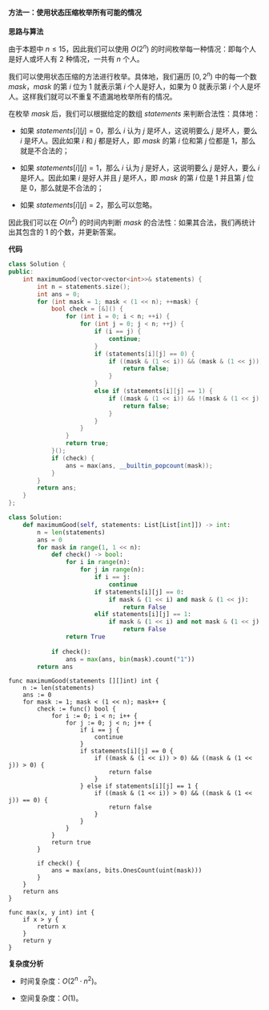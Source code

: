 #### 方法一：使用状态压缩枚举所有可能的情况

**思路与算法**

由于本题中 $n \leq 15$，因此我们可以使用 $O(2^n)$ 的时间枚举每一种情况：即每个人是好人或坏人有 $2$ 种情况，一共有 $n$ 个人。

我们可以使用状态压缩的方法进行枚举。具体地，我们遍历 $[0, 2^n)$ 中的每一个数 $\textit{mask}$，$\textit{mask}$ 的第 $i$ 位为 $1$ 就表示第 $i$ 个人是好人，如果为 $0$ 就表示第 $i$ 个人是坏人。这样我们就可以不重复不遗漏地枚举所有的情况。

在枚举 $\textit{mask}$ 后，我们可以根据给定的数组 $\textit{statements}$ 来判断合法性：具体地：

- 如果 $\textit{statements}[i][j] = 0$，那么 $i$ 认为 $j$ 是坏人，这说明要么 $j$ 是坏人，要么 $i$ 是坏人。因此如果 $i$ 和 $j$ 都是好人，即 $\textit{mask}$ 的第 $i$ 位和第 $j$ 位都是 $1$，那么就是不合法的；

- 如果 $\textit{statements}[i][j] = 1$，那么 $i$ 认为 $j$ 是好人，这说明要么 $j$ 是好人，要么 $i$ 是坏人。因此如果 $i$ 是好人并且 $j$ 是坏人，即 $\textit{mask}$ 的第 $i$ 位是 $1$ 并且第 $j$ 位是 $0$，那么就是不合法的；

- 如果 $\textit{statements}[i][j] = 2$，那么可以忽略。

因此我们可以在 $O(n^2)$ 的时间内判断 $\textit{mask}$ 的合法性：如果其合法，我们再统计出其包含的 $1$ 的个数，并更新答案。

**代码**

```C++ [sol1-C++]
class Solution {
public:
    int maximumGood(vector<vector<int>>& statements) {
        int n = statements.size();
        int ans = 0;
        for (int mask = 1; mask < (1 << n); ++mask) {
            bool check = [&]() {
                for (int i = 0; i < n; ++i) {
                    for (int j = 0; j < n; ++j) {
                        if (i == j) {
                            continue;
                        }
                        if (statements[i][j] == 0) {
                            if ((mask & (1 << i)) && (mask & (1 << j))) {
                                return false;
                            }
                        }
                        else if (statements[i][j] == 1) {
                            if ((mask & (1 << i)) && !(mask & (1 << j))) {
                                return false;
                            }
                        }
                    }
                }
                return true;
            }();
            if (check) {
                ans = max(ans, __builtin_popcount(mask));
            }
        }
        return ans;
    }
};
```

```Python [sol1-Python3]
class Solution:
    def maximumGood(self, statements: List[List[int]]) -> int:
        n = len(statements)
        ans = 0
        for mask in range(1, 1 << n):
            def check() -> bool:
                for i in range(n):
                    for j in range(n):
                        if i == j:
                            continue
                        if statements[i][j] == 0:
                            if mask & (1 << i) and mask & (1 << j):
                                return False
                        elif statements[i][j] == 1:
                            if mask & (1 << i) and not mask & (1 << j):
                                return False
                return True
            
            if check():
                ans = max(ans, bin(mask).count("1"))
        return ans
```

```Golang [sol1-Golang]
func maximumGood(statements [][]int) int {
	n := len(statements)
	ans := 0
	for mask := 1; mask < (1 << n); mask++ {
		check := func() bool {
			for i := 0; i < n; i++ {
				for j := 0; j < n; j++ {
					if i == j {
						continue
					}
					if statements[i][j] == 0 {
						if ((mask & (1 << i)) > 0) && ((mask & (1 << j)) > 0) {
							return false
						}
					} else if statements[i][j] == 1 {
						if ((mask & (1 << i)) > 0) && ((mask & (1 << j)) == 0) {
							return false
						}
					}
				}
			}
			return true
		}

		if check() {
			ans = max(ans, bits.OnesCount(uint(mask)))
		}
	}
	return ans
}

func max(x, y int) int {
	if x > y {
		return x
	}
	return y
}
```

**复杂度分析**

- 时间复杂度：$O(2^n \cdot n^2)$。

- 空间复杂度：$O(1)$。